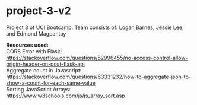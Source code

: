# project-3-v2
Project 3 of UCI Bootcamp. Team consists of: Logan Barnes, Jessie Lee, and Edmond Magpantay


<b>Resources used:</b></br>
CORS Error with Flask:</br>
https://stackoverflow.com/questions/52996455/no-access-control-allow-origin-header-on-post-flask-api</br>
Aggregate count in Javascript:</br>
https://stackoverflow.com/questions/63331232/how-to-aggregate-json-to-show-a-count-for-each-same-value</br>
Sorting JavaScript Arrays:</br>
https://www.w3schools.com/js/js_array_sort.asp</br>